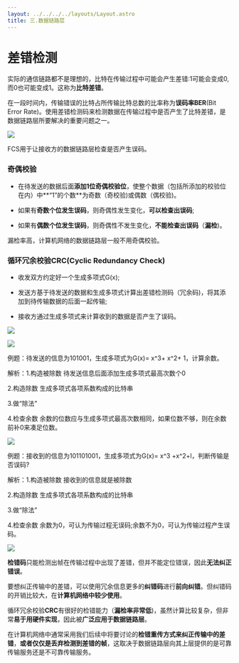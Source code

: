 ```yaml
---
layout: ../../../../layouts/Layout.astro
title: 三.数据链路层
---
```


# 差错检测

实际的通信链路都不是理想的，比特在传输过程中可能会产生差错:1可能会变成0,而0也可能变成1。这称为**比特差错**。

在一段时间内，传输错误的比特占所传输比特总数的比率称为**误码率BER**(Bit Error Rate)。使用差错检测码来检测数据在传输过程中是否产生了比特差错，是数据链路层所要解决的重要问题之一。

![](https://img.0pt.im/computernet/3-3/3-3-1.png)

FCS用于让接收方的数据链路层检查是否产生误码。

### 奇偶校验

- 在待发送的数据后面**添加1位奇偶校验位**，使整个数据（包括所添加的校验位在内）中**“1”的个数**为奇数（奇校验)或偶数（偶校验)。

- 如果有**奇数个位发生误码**，则奇偶性发生变化，**可以检查出误码**;

- 如果有**偶数个位发生误码**，则奇偶性不发生变化，**不能检查出误码**（**漏检**)。

漏检率高，计算机网络的数据链路层一般不用奇偶校验。

### 循环冗余校验CRC(Cyclic Redundancy Check)

- 收发双方约定好一个生成多项式G(x);

- 发送方基于待发送的数据和生成多项式计算出差错检测码（冗余码)，将其添加到待传输数据的后面一起传输;

- 接收方通过生成多项式来计算收到的数据是否产生了误码。

![](https://img.0pt.im/computernet/3-3/3-3-2.png)

![](https://img.0pt.im/computernet/3-3/3-3-3.png)

例题：待发送的信息为101001，生成多项式为G(x)= x^3+ x^2+ 1，计算余数。

解析：1.构造被除数  待发送信息后面添加生成多项式最高次数个0

2.构造除数  生成多项式各项系数构成的比特串

3.做“除法”

4.检查余数  余数的位数应与生成多项式最高次数相同，如果位数不够，则在余数前补0来凑足位数。

![](https://img.0pt.im/computernet/3-3/3-3-4.png)

例题：接收到的信息为101101001，生成多项式为G(x)= x^3 +x^2+l，判断传输是否误码?

解析：1.构造被除数  接收到的信息就是被除数

2.构造除数   生成多项式各项系数构成的比特串

3.做“除法”

4.检查余数  余数为0，可认为传输过程无误码;余数不为0，可认为传输过程产生误码。

![](https://img.0pt.im/computernet/3-3/3-3-5.png)

**检错码**只能检测出帧在传输过程中出现了差错，但并不能定位错误，因此**无法纠正错误**。

要想纠正传输中的差错，可以使用冗余信息更多的**纠错码**进行**前向纠错**。但纠错码的开销比较大，在**计算机网络中较少使用**。

循环冗余校验**CRC**有很好的检错能力（**漏检率非常低**)，虽然计算比较复杂，但非常**易于用硬件实现**，因此被**广泛应用于数据链路层**。

在计算机网络中通常采用我们后续中将要讨论的**检错重传方式来纠正传输中的差错**，**或者仅仅是丢弃检测到差错的帧**，这取决于数据链路层向其上层提供的是可靠传输服务还是不可靠传输服务。
